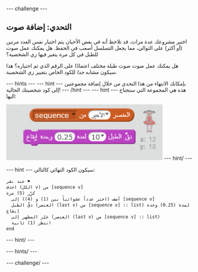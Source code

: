 \--- challenge \---

## التحدي: إضافة صوت

اختبر مشروعك عدة مرات. قد تلاحظ أنه في بعض الأحيان يتم اختيار نفس العدد مرتين (أو أكثر) على التوالي، مما يجعل التسلسل أصعب في الحفظ. هل يمكنك عمل صوت للطبل في كل مرة يتغير فيها زي الشخصية؟

هل يمكنك عمل صوت صوت طبلة مختلف اعتمادًا على الرقم الذي تم اختياره؟ هذا سيكون مشابه *جدا* للكود الخاص بتغيير زي الشخصية.

\--- hints \--- \--- hint \--- بإمكانك الانتهاء من هذا التحدي من خلال إضافة مجموعتين إلى كود شخصيتك الحالية! \--- /hint \--- \--- hint \--- هذه هي المجموعة التي ستحتاج اليها:

![--- hint --- مجموعة الطبل](images/hint-drumblocks.png) \--- hint/ \---

\--- hint \--- سيكون الكود النهائي كالتالي:

```blocks
عند نقر ⚑
احذف (الكل v) من [sequence v]
كرِّر (5) مرة 
  أضف (اختر عدداً عشوائياً بين (1) و (4)) إلى [sequence v]
  دقَّ الطبل (العنصر (last v) من [sequence v] :: list) لمدة (0.25) وحدة إيقاع
  غيّر المظهر إلى (العنصر (last v) من [sequence v] :: list)
  انتظر (1) ثانية
end
```

\--- hint/ \---

\--- hints/ \---

\--- challenge/ \---